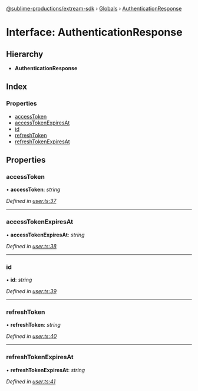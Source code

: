 [@sublime-productions/extream-sdk](../README.md) › [Globals](../globals.md) › [AuthenticationResponse](authenticationresponse.md)

# Interface: AuthenticationResponse

## Hierarchy

* **AuthenticationResponse**

## Index

### Properties

* [accessToken](authenticationresponse.md#accesstoken)
* [accessTokenExpiresAt](authenticationresponse.md#accesstokenexpiresat)
* [id](authenticationresponse.md#id)
* [refreshToken](authenticationresponse.md#refreshtoken)
* [refreshTokenExpiresAt](authenticationresponse.md#refreshtokenexpiresat)

## Properties

###  accessToken

• **accessToken**: *string*

*Defined in [user.ts:37](https://github.com/Extream-SaaS/ex-sdk/blob/ff4c1d0/src/user.ts#L37)*

___

###  accessTokenExpiresAt

• **accessTokenExpiresAt**: *string*

*Defined in [user.ts:38](https://github.com/Extream-SaaS/ex-sdk/blob/ff4c1d0/src/user.ts#L38)*

___

###  id

• **id**: *string*

*Defined in [user.ts:39](https://github.com/Extream-SaaS/ex-sdk/blob/ff4c1d0/src/user.ts#L39)*

___

###  refreshToken

• **refreshToken**: *string*

*Defined in [user.ts:40](https://github.com/Extream-SaaS/ex-sdk/blob/ff4c1d0/src/user.ts#L40)*

___

###  refreshTokenExpiresAt

• **refreshTokenExpiresAt**: *string*

*Defined in [user.ts:41](https://github.com/Extream-SaaS/ex-sdk/blob/ff4c1d0/src/user.ts#L41)*
